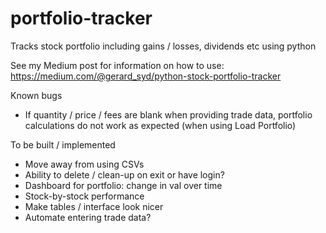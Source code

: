 # portfolio-tracker
Tracks stock portfolio including gains / losses, dividends etc using python 

See my Medium post for information on how to use:
https://medium.com/@gerard_syd/python-stock-portfolio-tracker

Known bugs
- If quantity / price / fees are blank when providing trade data, portfolio calculations do not work as expected (when using Load Portfolio)

To be built / implemented
- Move away from using CSVs 
- Ability to delete / clean-up on exit or have login?
- Dashboard for portfolio: change in val over time
- Stock-by-stock performance 
- Make tables / interface look nicer
- Automate entering trade data? 